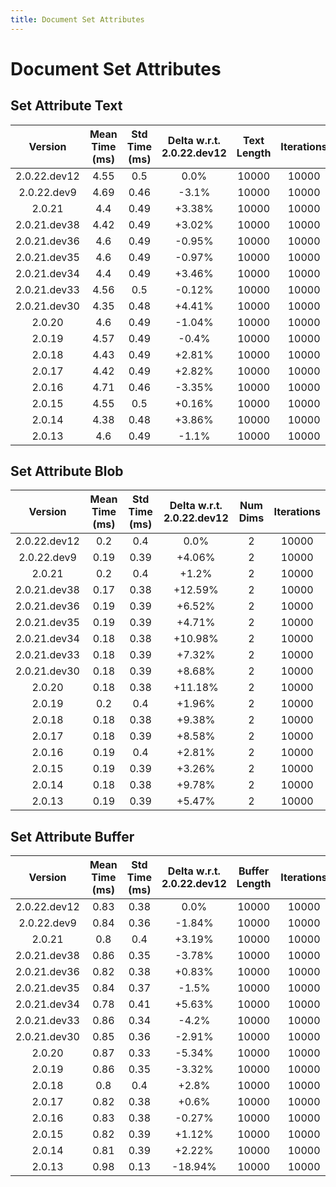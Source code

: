```yaml
---
title: Document Set Attributes
---
```

# Document Set Attributes

## Set Attribute Text

| Version | Mean Time (ms) | Std Time (ms) | Delta w.r.t. 2.0.22.dev12 | Text Length | Iterations |
| :---: | :---: | :---: | :---: | :---: | :---: |
| 2.0.22.dev12 | 4.55 | 0.5 | 0.0% | 10000 | 10000 |
| 2.0.22.dev9 | 4.69 | 0.46 | -3.1% | 10000 | 10000 |
| 2.0.21 | 4.4 | 0.49 | +3.38% | 10000 | 10000 |
| 2.0.21.dev38 | 4.42 | 0.49 | +3.02% | 10000 | 10000 |
| 2.0.21.dev36 | 4.6 | 0.49 | -0.95% | 10000 | 10000 |
| 2.0.21.dev35 | 4.6 | 0.49 | -0.97% | 10000 | 10000 |
| 2.0.21.dev34 | 4.4 | 0.49 | +3.46% | 10000 | 10000 |
| 2.0.21.dev33 | 4.56 | 0.5 | -0.12% | 10000 | 10000 |
| 2.0.21.dev30 | 4.35 | 0.48 | +4.41% | 10000 | 10000 |
| 2.0.20 | 4.6 | 0.49 | -1.04% | 10000 | 10000 |
| 2.0.19 | 4.57 | 0.49 | -0.4% | 10000 | 10000 |
| 2.0.18 | 4.43 | 0.49 | +2.81% | 10000 | 10000 |
| 2.0.17 | 4.42 | 0.49 | +2.82% | 10000 | 10000 |
| 2.0.16 | 4.71 | 0.46 | -3.35% | 10000 | 10000 |
| 2.0.15 | 4.55 | 0.5 | +0.16% | 10000 | 10000 |
| 2.0.14 | 4.38 | 0.48 | +3.86% | 10000 | 10000 |
| 2.0.13 | 4.6 | 0.49 | -1.1% | 10000 | 10000 |
## Set Attribute Blob

| Version | Mean Time (ms) | Std Time (ms) | Delta w.r.t. 2.0.22.dev12 | Num Dims | Iterations |
| :---: | :---: | :---: | :---: | :---: | :---: |
| 2.0.22.dev12 | 0.2 | 0.4 | 0.0% | 2 | 10000 |
| 2.0.22.dev9 | 0.19 | 0.39 | +4.06% | 2 | 10000 |
| 2.0.21 | 0.2 | 0.4 | +1.2% | 2 | 10000 |
| 2.0.21.dev38 | 0.17 | 0.38 | +12.59% | 2 | 10000 |
| 2.0.21.dev36 | 0.19 | 0.39 | +6.52% | 2 | 10000 |
| 2.0.21.dev35 | 0.19 | 0.39 | +4.71% | 2 | 10000 |
| 2.0.21.dev34 | 0.18 | 0.38 | +10.98% | 2 | 10000 |
| 2.0.21.dev33 | 0.18 | 0.39 | +7.32% | 2 | 10000 |
| 2.0.21.dev30 | 0.18 | 0.39 | +8.68% | 2 | 10000 |
| 2.0.20 | 0.18 | 0.38 | +11.18% | 2 | 10000 |
| 2.0.19 | 0.2 | 0.4 | +1.96% | 2 | 10000 |
| 2.0.18 | 0.18 | 0.38 | +9.38% | 2 | 10000 |
| 2.0.17 | 0.18 | 0.39 | +8.58% | 2 | 10000 |
| 2.0.16 | 0.19 | 0.4 | +2.81% | 2 | 10000 |
| 2.0.15 | 0.19 | 0.39 | +3.26% | 2 | 10000 |
| 2.0.14 | 0.18 | 0.38 | +9.78% | 2 | 10000 |
| 2.0.13 | 0.19 | 0.39 | +5.47% | 2 | 10000 |
## Set Attribute Buffer

| Version | Mean Time (ms) | Std Time (ms) | Delta w.r.t. 2.0.22.dev12 | Buffer Length | Iterations |
| :---: | :---: | :---: | :---: | :---: | :---: |
| 2.0.22.dev12 | 0.83 | 0.38 | 0.0% | 10000 | 10000 |
| 2.0.22.dev9 | 0.84 | 0.36 | -1.84% | 10000 | 10000 |
| 2.0.21 | 0.8 | 0.4 | +3.19% | 10000 | 10000 |
| 2.0.21.dev38 | 0.86 | 0.35 | -3.78% | 10000 | 10000 |
| 2.0.21.dev36 | 0.82 | 0.38 | +0.83% | 10000 | 10000 |
| 2.0.21.dev35 | 0.84 | 0.37 | -1.5% | 10000 | 10000 |
| 2.0.21.dev34 | 0.78 | 0.41 | +5.63% | 10000 | 10000 |
| 2.0.21.dev33 | 0.86 | 0.34 | -4.2% | 10000 | 10000 |
| 2.0.21.dev30 | 0.85 | 0.36 | -2.91% | 10000 | 10000 |
| 2.0.20 | 0.87 | 0.33 | -5.34% | 10000 | 10000 |
| 2.0.19 | 0.86 | 0.35 | -3.32% | 10000 | 10000 |
| 2.0.18 | 0.8 | 0.4 | +2.8% | 10000 | 10000 |
| 2.0.17 | 0.82 | 0.38 | +0.6% | 10000 | 10000 |
| 2.0.16 | 0.83 | 0.38 | -0.27% | 10000 | 10000 |
| 2.0.15 | 0.82 | 0.39 | +1.12% | 10000 | 10000 |
| 2.0.14 | 0.81 | 0.39 | +2.22% | 10000 | 10000 |
| 2.0.13 | 0.98 | 0.13 | -18.94% | 10000 | 10000 |
